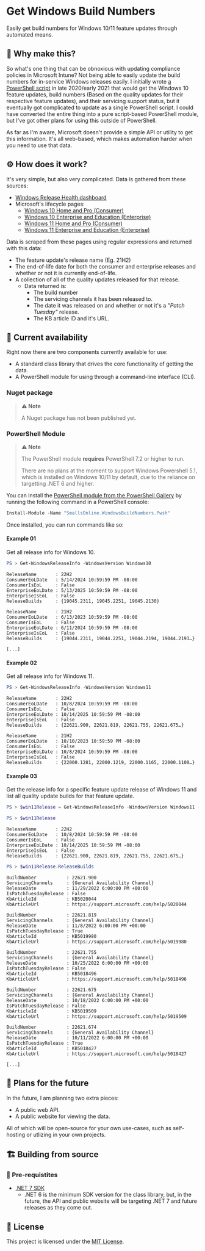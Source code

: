 # Get Windows Build Numbers

Easily get build numbers for Windows 10/11 feature updates through automated means.

## 🤔 Why make this?

So what's one thing that can be obnoxious with updating compliance policies in Microsoft Intune? Not being able to easily update the build numbers for in-service Windows releases easily. I initially wrote [a PowerShell script](https://gist.github.com/Smalls1652/1e00193fb51bbf85ff18b41fe33fad0d) in late 2020/early 2021 that would get the Windows 10 feature updates, build numbers (Based on the quality updates for their respective feature updates), and their servicing support status, but it eventually got complicated to update as a single PowerShell script. I could have converted the entire thing into a pure script-based PowerShell module, but I've got other plans for using this outside of PowerShell.

As far as I'm aware, Microsoft doesn't provide a simple API or utility to get this information. It's all web-based, which makes automation harder when you need to use that data.

## ⚙️ How does it work?

It's very simple, but also very complicated. Data is gathered from these sources:

- [Windows Release Health dashboard](https://learn.microsoft.com/en-us/windows/release-health/)
- Microsoft's lifecycle pages:
  - [Windows 10 Home and Pro (Consumer)](https://learn.microsoft.com/en-us/lifecycle/products/windows-10-home-and-pro)
  - [Windows 10 Enterprise and Education (Enterprise)](https://learn.microsoft.com/en-us/lifecycle/products/windows-10-enterprise-and-education)
  - [Windows 11 Home and Pro (Consumer)](https://learn.microsoft.com/en-us/lifecycle/products/windows-11-home-and-pro)
  - [Windows 11 Enterprise and Education (Enterprise)](https://learn.microsoft.com/en-us/lifecycle/products/windows-11-enterprise-and-education)

Data is scraped from these pages using regular expressions and returned with this data:

- The feature update's release name (Eg. 21H2)
- The end-of-life date for both the consumer and enterprise releases and whether or not it is currently end-of-life.
- A collection of all of the quality updates released for that release.
  - Data returned is:
    - The build number
    - The servicing channels it has been released to.
    - The date it was released on and whether or not it's a _"Patch Tuesday"_ release.
    - The KB article ID and it's URL.

## 🛒 Current availability

Right now there are two components currently available for use:

- A standard class library that drives the core functionality of getting the data.
- A PowerShell module for using through a command-line interface (CLI).

### Nuget package

> **⚠️ Note**
>  
> A Nuget package has not been published yet.

### PowerShell Module

> **⚠️ Note**
>  
> The PowerShell module **requires** PowerShell 7.2 or higher to run.
>  
> There are no plans at the moment to support Windows Powershell 5.1, which is installed on Windows 10/11 by default, due to the reliance on targetting .NET 6 and higher.

You can install the [PowerShell module from the PowerShell Gallery](https://www.powershellgallery.com/packages/SmallsOnline.WindowsBuildNumbers.Pwsh) by running the following command in a PowerShell console:

```powershell
Install-Module -Name "SmallsOnline.WindowsBuildNumbers.Pwsh"
```

Once installed, you can run commands like so:

#### Example 01

Get all release info for Windows 10.

```powershell
PS > Get-WindowsReleaseInfo -WindowsVersion Windows10
```

```text
ReleaseName       : 22H2
ConsumerEoLDate   : 5/14/2024 10:59:59 PM -08:00
ConsumerIsEoL     : False
EnterpriseEoLDate : 5/13/2025 10:59:59 PM -08:00
EnterpriseIsEoL   : False
ReleaseBuilds     : {19045.2311, 19045.2251, 19045.2130}

ReleaseName       : 21H2
ConsumerEoLDate   : 6/13/2023 10:59:59 PM -08:00
ConsumerIsEoL     : False
EnterpriseEoLDate : 6/11/2024 10:59:59 PM -08:00
EnterpriseIsEoL   : False
ReleaseBuilds     : {19044.2311, 19044.2251, 19044.2194, 19044.2193…}

[...]
```

#### Example 02

Get all release info for Windows 11.

```powershell
PS > Get-WindowsReleaseInfo -WindowsVersion Windows11
```

```text
ReleaseName       : 22H2
ConsumerEoLDate   : 10/8/2024 10:59:59 PM -08:00
ConsumerIsEoL     : False
EnterpriseEoLDate : 10/14/2025 10:59:59 PM -08:00
EnterpriseIsEoL   : False
ReleaseBuilds     : {22621.900, 22621.819, 22621.755, 22621.675…}

ReleaseName       : 21H2
ConsumerEoLDate   : 10/10/2023 10:59:59 PM -08:00
ConsumerIsEoL     : False
EnterpriseEoLDate : 10/8/2024 10:59:59 PM -08:00
EnterpriseIsEoL   : False
ReleaseBuilds     : {22000.1281, 22000.1219, 22000.1165, 22000.1100…}
```

#### Example 03

Get the release info for a specific feature update release of Windows 11 and list all quality update builds for that feature update.

```powershell
PS > $win11Release = Get-WindowsReleaseInfo -WindowsVersion Windows11 -ReleaseName "22H2"

PS > $win11Release
```

```text
ReleaseName       : 22H2
ConsumerEoLDate   : 10/8/2024 10:59:59 PM -08:00
ConsumerIsEoL     : False
EnterpriseEoLDate : 10/14/2025 10:59:59 PM -08:00
EnterpriseIsEoL   : False
ReleaseBuilds     : {22621.900, 22621.819, 22621.755, 22621.675…}
```

```powershell
PS > $win11Release.ReleaseBuilds
```

```text
BuildNumber           : 22621.900
ServicingChannels     : {General Availability Channel}
ReleaseDate           : 11/29/2022 6:00:00 PM +00:00
IsPatchTuesdayRelease : False
KbArticleId           : KB5020044
KbArticleUrl          : https://support.microsoft.com/help/5020044

BuildNumber           : 22621.819
ServicingChannels     : {General Availability Channel}
ReleaseDate           : 11/8/2022 6:00:00 PM +00:00
IsPatchTuesdayRelease : True
KbArticleId           : KB5019980
KbArticleUrl          : https://support.microsoft.com/help/5019980

BuildNumber           : 22621.755
ServicingChannels     : {General Availability Channel}
ReleaseDate           : 10/25/2022 6:00:00 PM +00:00
IsPatchTuesdayRelease : False
KbArticleId           : KB5018496
KbArticleUrl          : https://support.microsoft.com/help/5018496

BuildNumber           : 22621.675
ServicingChannels     : {General Availability Channel}
ReleaseDate           : 10/18/2022 6:00:00 PM +00:00
IsPatchTuesdayRelease : False
KbArticleId           : KB5019509
KbArticleUrl          : https://support.microsoft.com/help/5019509

BuildNumber           : 22621.674
ServicingChannels     : {General Availability Channel}
ReleaseDate           : 10/11/2022 6:00:00 PM +00:00
IsPatchTuesdayRelease : True
KbArticleId           : KB5018427
KbArticleUrl          : https://support.microsoft.com/help/5018427

[...]
```

## 🧮 Plans for the future

In the future, I am planning two extra pieces:

- A public web API.
- A public website for viewing the data.

All of which will be open-source for your own use-cases, such as self-hosting or utlizing in your own projects.

## 🏗️ Building from source

### 🧰 Pre-requistites

- [.NET 7 SDK](https://dotnet.microsoft.com/en-us/download/dotnet/7.0)
  - .NET 6 is the minimum SDK version for the class library, but, in the future, the API and public website will be targeting .NET 7 and future releases as they come out.

## 🤝 License

This project is licensed under the [MIT License](./LICENSE).
